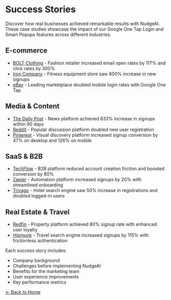 # Success Stories

Discover how real businesses achieved remarkable results with NudgeAI. These case studies showcase the impact of our Google One Tap Login and Smart Popups features across different industries.

## E-commerce

- [BOLT Clothing](ecommerce-bolt.md) - Fashion retailer increased email open rates by 117% and click rates by 300%
- [Iron Company](ecommerce-iron.md) - Fitness equipment store saw 800% increase in new signups
- [eBay](ecommerce-ebay.md) - Leading marketplace doubled mobile login rates with Google One Tap

## Media & Content

- [The Daily Post](media-daily-post.md) - News platform achieved 833% increase in signups within 90 days
- [Reddit](media-reddit.md) - Popular discussion platform doubled new user registration
- [Pinterest](media-pinterest.md) - Visual discovery platform increased signup conversion by 47% on desktop and 126% on mobile

## SaaS & B2B  

- [TechFlow](b2b-techflow.md) - B2B platform reduced account creation friction and boosted conversion by 80%
- [Zapier](b2b-zapier.md) - Automation platform increased signups by 20% with streamlined onboarding
- [Trivago](b2b-trivago.md) - Hotel search engine saw 50% increase in registrations and doubled logged-in users

## Real Estate & Travel

- [Redfin](travel-redfin.md) - Property platform achieved 80% signup rate with enhanced user loyalty
- [Hipmunk](travel-hipmunk.md) - Travel search engine increased signups by 115% with frictionless authentication

Each success story includes:
- Company background
- Challenges before implementing NudgeAI
- Benefits for the marketing team
- User experience improvements
- Key performance metrics

[← Back to Home](../index.md) 
